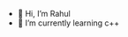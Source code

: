 - 👋 Hi, I’m Rahul 
- 🌱 I’m currently learning c++

<!---
Rahulcool11/Rahulcool11 is a ✨ special ✨ repository because its `README.md` (this file) appears on your GitHub profile.
You can click the Preview link to take a look at your changes.
--->
